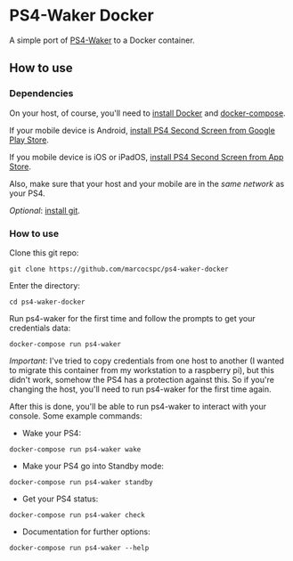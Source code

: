 # PS4-Waker Docker

A simple port of [PS4-Waker](https://github.com/dhleong/ps4-waker) to a Docker container.

## How to use

### Dependencies

On your host, of course, you'll need to [install Docker](https://docs.docker.com/desktop/install/linux-install/) and [docker-compose](https://docs.docker.com/compose/install/linux/).

If your mobile device is Android, [install PS4 Second Screen from Google Play Store](https://play.google.com/store/apps/details?id=com.playstation.mobile2ndscreen&hl=en&gl=US&pli=1).

If you mobile device is iOS or iPadOS, [install PS4 Second Screen from App Store](https://apps.apple.com/br/app/ps4-second-screen/id1201372796).

Also, make sure that your host and your mobile are in the *same network* as your PS4.

*Optional*: [install git](https://git-scm.com/book/en/v2/Getting-Started-Installing-Git).

### How to use

Clone this git repo:

```
git clone https://github.com/marcocspc/ps4-waker-docker
```

Enter the directory:

```
cd ps4-waker-docker
```

Run ps4-waker for the first time and follow the prompts to get your credentials data:

```
docker-compose run ps4-waker
```

*Important*: I've tried to copy credentials from one host to another (I wanted to migrate this container from my workstation to a raspberry pi), but this didn't work, somehow the PS4 has a protection against this. So if you're changing the host, you'll need to run ps4-waker for the first time again.

After this is done, you'll be able to run ps4-waker to interact with your console. Some example commands:

- Wake your PS4:

```
docker-compose run ps4-waker wake
```

- Make your PS4 go into Standby mode:

```
docker-compose run ps4-waker standby
```

- Get your PS4 status:

```
docker-compose run ps4-waker check
```

- Documentation for further options:

```
docker-compose run ps4-waker --help
```

